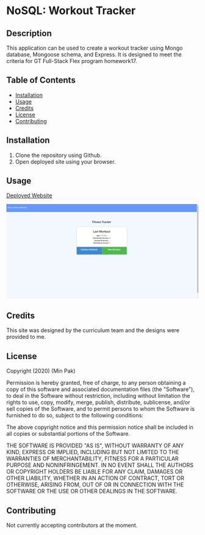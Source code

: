 # NoSQL: Workout Tracker

## Description

This application can be used to create a workout tracker using Mongo database, Mongoose schema, and Express. It is designed to meet the criteria for GT Full-Stack Flex program homework17.

## Table of Contents

- [Installation](#installation)
- [Usage](#usage)
- [Credits](#credits)
- [License](#license)
- [Contributing](#contributing)

## Installation

1. Clone the repository using Github.
2. Open deployed site using your browser. 

## Usage

[Deployed Website](https://gt-nosql-workout-tracker-hw17.herokuapp.com/)

![Workout Tracker Website](./assets/images/workouttracker.png)

## Credits

This site was designed by the curriculum team and the designs were provided to me.

## License

Copyright (2020) (Min Pak)

Permission is hereby granted, free of charge, to any person obtaining a copy of this software and associated documentation files (the "Software"), to deal in the Software without restriction, including without limitation the rights to use, copy, modify, merge, publish, distribute, sublicense, and/or sell copies of the Software, and to permit persons to whom the Software is furnished to do so, subject to the following conditions:

The above copyright notice and this permission notice shall be included in all copies or substantial portions of the Software.

THE SOFTWARE IS PROVIDED "AS IS", WITHOUT WARRANTY OF ANY KIND, EXPRESS OR IMPLIED, INCLUDING BUT NOT LIMITED TO THE WARRANTIES OF MERCHANTABILITY, FITNESS FOR A PARTICULAR PURPOSE AND NONINFRINGEMENT. IN NO EVENT SHALL THE AUTHORS OR COPYRIGHT HOLDERS BE LIABLE FOR ANY CLAIM, DAMAGES OR OTHER LIABILITY, WHETHER IN AN ACTION OF CONTRACT, TORT OR OTHERWISE, ARISING FROM, OUT OF OR IN CONNECTION WITH THE SOFTWARE OR THE USE OR OTHER DEALINGS IN THE SOFTWARE.


## Contributing

Not currently accepting contributors at the moment.
